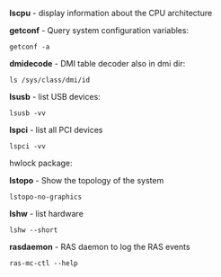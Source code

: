 **lscpu** - display information about the CPU architecture

**getconf** - Query system configuration variables:
```
getconf -a
```

**dmidecode** - DMI table decoder
also in dmi dir:
```
ls /sys/class/dmi/id
```

**lsusb** - list USB devices:
```
lsusb -vv
```
**lspci** - list all PCI devices
```
lspci -vv
```

hwlock package:

**lstopo** - Show the topology of the system
```
lstopo-no-graphics
```

**lshw** - list hardware
```
lshw --short
```

**rasdaemon** - RAS daemon to log the RAS events
```
ras-mc-ctl --help
```